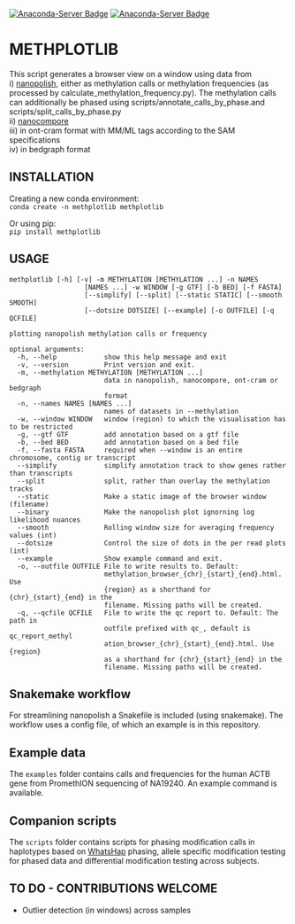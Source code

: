 [![Anaconda-Server Badge](https://anaconda.org/bioconda/methplotlib/badges/version.svg)](https://anaconda.org/bioconda/methplotlib)
[![Anaconda-Server Badge](https://anaconda.org/bioconda/methplotlib/badges/license.svg)](https://anaconda.org/bioconda/methplotlib)

# METHPLOTLIB

This script generates a browser view on a window using data from  
i) [nanopolish](https://github.com/jts/nanopolish), either as methylation calls or methylation frequencies (as processed by calculate_methylation_frequency.py). The methylation calls can additionally be phased using scripts/annotate_calls_by_phase.and scripts/split_calls_by_phase.py  
ii) [nanocompore](https://github.com/tleonardi/nanocompore)  
iii) in ont-cram format with MM/ML tags according to the SAM specifications  
iv) in bedgraph format  

## INSTALLATION

Creating a new conda environment:  
`conda create -n methplotlib methplotlib`

Or using pip:  
`pip install methplotlib`



## USAGE
```
methplotlib [-h] [-v] -m METHYLATION [METHYLATION ...] -n NAMES
                   [NAMES ...] -w WINDOW [-g GTF] [-b BED] [-f FASTA]
                   [--simplify] [--split] [--static STATIC] [--smooth SMOOTH]
                   [--dotsize DOTSIZE] [--example] [-o OUTFILE] [-q QCFILE]

plotting nanopolish methylation calls or frequency

optional arguments:
  -h, --help            show this help message and exit
  -v, --version         Print version and exit.
  -m, --methylation METHYLATION [METHYLATION ...]
                        data in nanopolish, nanocompore, ont-cram or bedgraph
                        format
  -n, --names NAMES [NAMES ...]
                        names of datasets in --methylation
  -w, --window WINDOW   window (region) to which the visualisation has to be restricted
  -g, --gtf GTF         add annotation based on a gtf file
  -b, --bed BED         add annotation based on a bed file
  -f, --fasta FASTA     required when --window is an entire chromosome, contig or transcript
  --simplify            simplify annotation track to show genes rather than transcripts
  --split               split, rather than overlay the methylation tracks
  --static              Make a static image of the browser window (filename)
  --binary              Make the nanopolish plot ignorning log likelihood nuances
  --smooth              Rolling window size for averaging frequency values (int)
  --dotsize             Control the size of dots in the per read plots (int)
  --example             Show example command and exit.
  -o, --outfile OUTFILE File to write results to. Default:
                        methylation_browser_{chr}_{start}_{end}.html. Use
                        {region} as a shorthand for {chr}_{start}_{end} in the
                        filename. Missing paths will be created.
  -q, --qcfile QCFILE   File to write the qc report to. Default: The path in
                        outfile prefixed with qc_, default is qc_report_methyl
                        ation_browser_{chr}_{start}_{end}.html. Use {region}
                        as a shorthand for {chr}_{start}_{end} in the
                        filename. Missing paths will be created.

```

## Snakemake workflow
For streamlining nanopolish a Snakefile is included (using snakemake). The workflow uses a config file, of which an example is in this repository.

## Example data
The `examples` folder contains calls and frequencies for the human ACTB gene from PromethION sequencing of NA19240. An example command is available.

## Companion scripts
The `scripts` folder contains scripts for phasing modification calls in haplotypes based on [WhatsHap](https://whatshap.readthedocs.io/en/latest/) phasing, allele specific modification testing for phased data and differential modification testing across subjects.

## TO DO - CONTRIBUTIONS WELCOME
- Outlier detection (in windows) across samples
